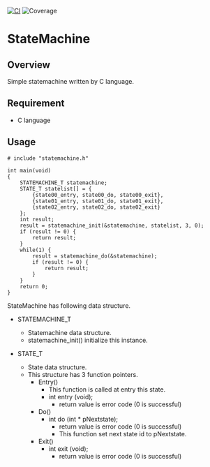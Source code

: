 [![CI](https://github.com/asabon/statemachine/actions/workflows/ci.yml/badge.svg?branch=main)](https://github.com/asabon/statemachine/actions/workflows/ci.yml)
![Coverage](https://github.com/asabon/StateMachine/blob/badges/badge_linecoverage.svg)

# StateMachine

## Overview

Simple statemachine written by C language.

## Requirement

- C language

## Usage

```
# include "statemachine.h"

int main(void)
{
    STATEMACHINE_T statemachine;
    STATE_T statelist[] = {
        {state00_entry, state00_do, state00_exit},
        {state01_entry, state01_do, state01_exit},
        {state02_entry, state02_do, state02_exit}
    };
    int result;
    result = statemachine_init(&statemachine, statelist, 3, 0);
    if (result != 0) {
        return result;
    }
    while(1) {
        result = statemachine_do(&statemachine);
        if (result != 0) {
            return result;
        }
    }
    return 0;
}
```

StateMachine has following data structure.

- STATEMACHINE_T
    - Statemachine data structure.
    - statemachine_init() initialize this instance.

- STATE_T
    - State data structure.
    - This structure has 3 function pointers.
        - Entry()
            - This function is called at entry this state.
            - int entry (void);
                - return value is error code (0 is successful)
        - Do()
            - int do (int * pNextstate);
                - return value is error code (0 is successful)
                - This function set next state id to pNextstate.
        - Exit()
            - int exit (void);
                - return value is error code (0 is successful)
